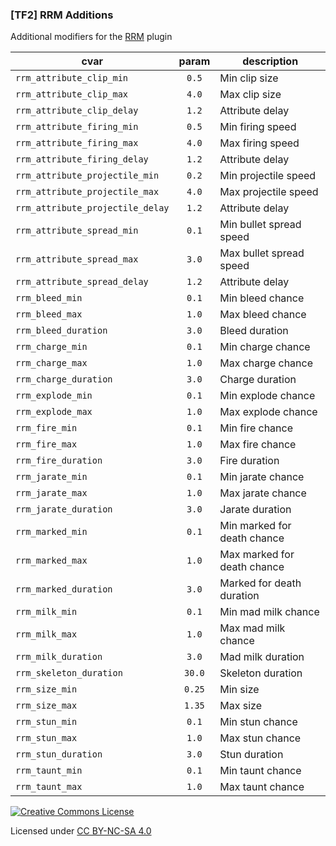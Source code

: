 ### [TF2] RRM Additions

Additional modifiers for the [RRM](https://forums.alliedmods.net/showthread.php?t=282668) plugin

|cvar|param|description|
|---|:-:|---|
|`rrm_attribute_clip_min`|`0.5`|Min clip size|
|`rrm_attribute_clip_max`|`4.0`|Max clip size|
|`rrm_attribute_clip_delay`|`1.2`|Attribute delay|
|`rrm_attribute_firing_min`|`0.5`|Min firing speed|
|`rrm_attribute_firing_max`|`4.0`|Max firing speed|
|`rrm_attribute_firing_delay`|`1.2`|Attribute delay|
|`rrm_attribute_projectile_min`|`0.2`|Min projectile speed|
|`rrm_attribute_projectile_max`|`4.0`|Max projectile speed|
|`rrm_attribute_projectile_delay`|`1.2`|Attribute delay|
|`rrm_attribute_spread_min`|`0.1`|Min bullet spread speed|
|`rrm_attribute_spread_max`|`3.0`|Max bullet spread speed|
|`rrm_attribute_spread_delay`|`1.2`|Attribute delay|
|`rrm_bleed_min`|`0.1`|Min bleed chance|
|`rrm_bleed_max`|`1.0`|Max bleed chance|
|`rrm_bleed_duration`|`3.0`|Bleed duration|
|`rrm_charge_min`|`0.1`|Min charge chance|
|`rrm_charge_max`|`1.0`|Max charge chance|
|`rrm_charge_duration`|`3.0`|Charge duration|
|`rrm_explode_min`|`0.1`|Min explode chance|
|`rrm_explode_max`|`1.0`|Max explode chance|
|`rrm_fire_min`|`0.1`|Min fire chance|
|`rrm_fire_max`|`1.0`|Max fire chance|
|`rrm_fire_duration`|`3.0`|Fire duration|
|`rrm_jarate_min`|`0.1`|Min jarate chance|
|`rrm_jarate_max`|`1.0`|Max jarate chance|
|`rrm_jarate_duration`|`3.0`|Jarate duration|
|`rrm_marked_min`|`0.1`|Min marked for death chance|
|`rrm_marked_max`|`1.0`|Max marked for death chance|
|`rrm_marked_duration`|`3.0`|Marked for death duration|
|`rrm_milk_min`|`0.1`|Min mad milk chance|
|`rrm_milk_max`|`1.0`|Max mad milk chance|
|`rrm_milk_duration`|`3.0`|Mad milk duration|
|`rrm_skeleton_duration`|`30.0`|Skeleton duration|
|`rrm_size_min`|`0.25`|Min size|
|`rrm_size_max`|`1.35`|Max size|
|`rrm_stun_min`|`0.1`|Min stun chance|
|`rrm_stun_max`|`1.0`|Max stun chance|
|`rrm_stun_duration`|`3.0`|Stun duration|
|`rrm_taunt_min`|`0.1`|Min taunt chance|
|`rrm_taunt_max`|`1.0`|Max taunt chance|

[![Creative Commons License](https://i.creativecommons.org/l/by-nc-sa/4.0/88x31.png)](http://creativecommons.org/licenses/by-nc-sa/4.0/)

Licensed under [CC BY-NC-SA 4.0](https://github.com/KatsuteTF/RRM-Additions/blob/main/LICENSE)